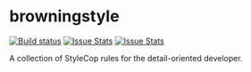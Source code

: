 browningstyle
=============

[![Build status][build-status-image]][build-status]  [![Issue Stats][pull-requests-image]][pull-requests]  [![Issue Stats][issues-closed-image]][issues-closed]

[build-status-image]: https://ci.appveyor.com/api/projects/status/9r6n0hal10h2y293/branch/master?svg=true
[build-status]: https://ci.appveyor.com/project/bdhess/browningstyle/branch/master
[pull-requests-image]: http://www.issuestats.com/github/bdhess/browningstyle/badge/pr
[pull-requests]: http://www.issuestats.com/github/bdhess/browningstyle
[issues-closed-image]: http://www.issuestats.com/github/bdhess/browningstyle/badge/issue
[issues-closed]: http://www.issuestats.com/github/bdhess/browningstyle

A collection of StyleCop rules for the detail-oriented developer.

